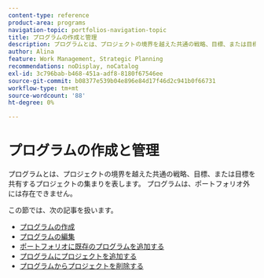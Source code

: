 ```yaml
---
content-type: reference
product-area: programs
navigation-topic: portfolios-navigation-topic
title: プログラムの作成と管理
description: プログラムとは、プロジェクトの境界を越えた共通の戦略、目標、または目標を共有するプロジェクトの集まりを表します。 プログラムは、ポートフォリオ外には存在できません。
author: Alina
feature: Work Management, Strategic Planning
recommendations: noDisplay, noCatalog
exl-id: 3c796bab-b468-451a-adf8-8180f67546ee
source-git-commit: b08377e539b04e896e84d17f46d2c941b0f66731
workflow-type: tm+mt
source-wordcount: '88'
ht-degree: 0%

---
```


# プログラムの作成と管理

プログラムとは、プロジェクトの境界を越えた共通の戦略、目標、または目標を共有するプロジェクトの集まりを表します。 プログラムは、ポートフォリオ外には存在できません。

この節では、次の記事を扱います。

* [プログラムの作成](../../../manage-work/portfolios/create-and-manage-programs/create-program.md)
* [プログラムの編集](../../../manage-work/portfolios/create-and-manage-programs/edit-programs.md)
* [ポートフォリオに既存のプログラムを追加する](../../../manage-work/portfolios/create-and-manage-programs/move-program.md)
* [プログラムにプロジェクトを追加する](../../../manage-work/portfolios/create-and-manage-programs/add-project-to-program.md)
* [プログラムからプロジェクトを削除する](../../../manage-work/portfolios/create-and-manage-programs/remove-project-from-program.md)
